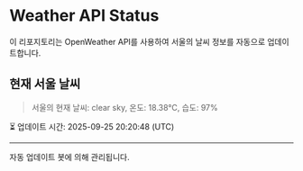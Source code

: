 
# Weather API Status

이 리포지토리는 OpenWeather API를 사용하여 서울의 날씨 정보를 자동으로 업데이트합니다.

## 현재 서울 날씨
> 서울의 현재 날씨: clear sky, 온도: 18.38°C, 습도: 97%

⏳ 업데이트 시간: 2025-09-25 20:20:48 (UTC)

---
자동 업데이트 봇에 의해 관리됩니다.
